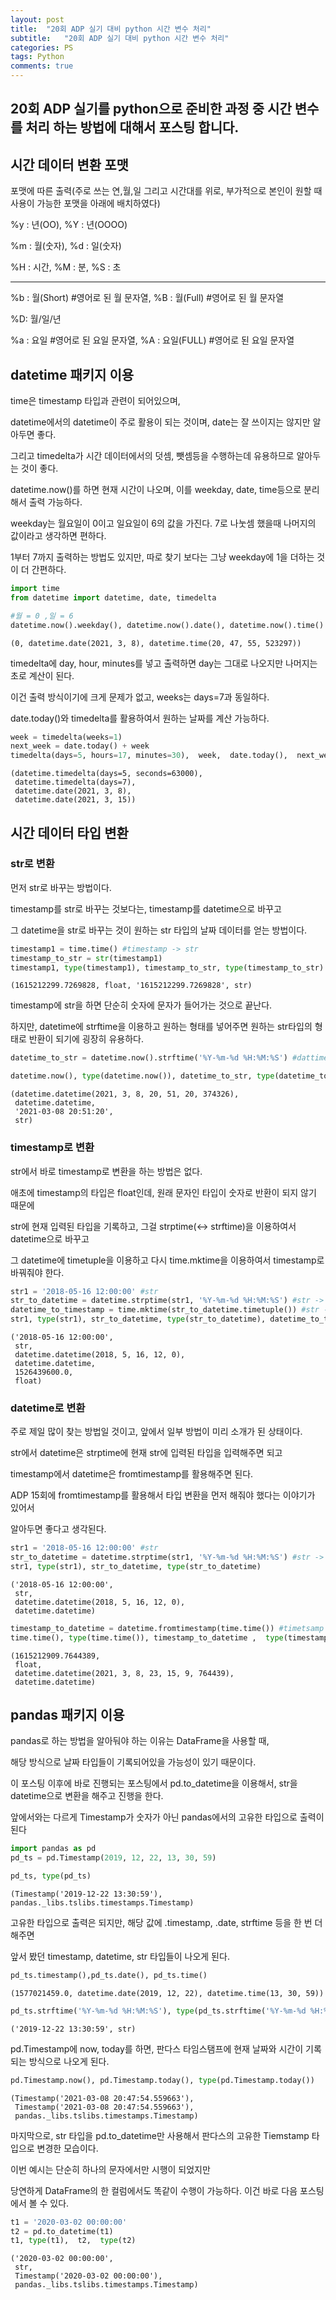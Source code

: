 ```yaml
---
layout: post
title:  "20회 ADP 실기 대비 python 시간 변수 처리"
subtitle:   "20회 ADP 실기 대비 python 시간 변수 처리"
categories: PS
tags: Python
comments: true
---
```


## 20회 ADP 실기를 python으로 준비한 과정 중 시간 변수를 처리 하는 방법에 대해서 포스팅 합니다.

## 시간 데이터 변환 포맷

포맷에 따른 출력(주로 쓰는 연,월,일 그리고 시간대를 위로, 부가적으로 본인이 원할 때 사용이 가능한 포맷을 아래에 배치하였다)

%y : 년(OO),
%Y : 년(OOOO)

%m : 월(숫자),
%d : 일(숫자)

%H : 시간,
%M : 분,
%S : 초

----------------------------------

%b : 월(Short) #영어로 된 월 문자열,
%B : 월(Full) #영어로 된 월 문자열

%D: 월/일/년

%a : 요일 #영어로 된 요일 문자열,
%A : 요일(FULL) #영어로 된 요일 문자열

## datetime 패키지 이용

time은 timestamp 타입과 관련이 되어있으며,

datetime에서의 datetime이 주로 활용이 되는 것이며, date는 잘 쓰이지는 않지만 알아두면 좋다.

그리고 timedelta가 시간 데이터에서의 덧셈, 뺏셈등을 수행하는데 유용하므로 알아두는 것이 좋다.

datetime.now()를 하면 현재 시간이 나오며, 이를 weekday, date, time등으로 분리해서 출력 가능하다.

weekday는 월요일이 0이고 일요일이 6의 값을 가진다. 7로 나눗셈 했을때 나머지의 값이라고 생각하면 편하다.

1부터 7까지 출력하는 방법도 있지만, 따로 찾기 보다는 그냥 weekday에 1을 더하는 것이 더 간편하다.


```python
import time
from datetime import datetime, date, timedelta

#월 = 0 ,일 = 6
datetime.now().weekday(), datetime.now().date(), datetime.now().time()
```




    (0, datetime.date(2021, 3, 8), datetime.time(20, 47, 55, 523297))



timedelta에 day, hour, minutes를 넣고 출력하면 day는 그대로 나오지만 나머지는 초로 계산이 된다.

이건 출력 방식이기에 크게 문제가 없고, weeks는 days=7과 동일하다.

date.today()와 timedelta를 활용하여서 원하는 날짜를 계산 가능하다.


```python
week = timedelta(weeks=1)
next_week = date.today() + week
timedelta(days=5, hours=17, minutes=30),  week,  date.today(),  next_week
```




    (datetime.timedelta(days=5, seconds=63000),
     datetime.timedelta(days=7),
     datetime.date(2021, 3, 8),
     datetime.date(2021, 3, 15))



## 시간 데이터 타입 변환

### str로 변환

먼저 str로 바꾸는 방법이다.

timestamp를 str로 바꾸는 것보다는, timestamp를 datetime으로 바꾸고 

그 datetime을 str로 바꾸는 것이 원하는 str 타입의 날짜 데이터를 얻는 방법이다.


```python
timestamp1 = time.time() #timestamp -> str
timestamp_to_str = str(timestamp1)
timestamp1, type(timestamp1), timestamp_to_str, type(timestamp_to_str)
```




    (1615212299.7269828, float, '1615212299.7269828', str)



timestamp에 str을 하면 단순히 숫자에 문자가 들어가는 것으로 끝난다.

하지만, datetime에 strftime을 이용하고 원하는 형태를 넣어주면 원하는 str타입의 형태로 반환이 되기에 굉장히 유용하다.


```python
datetime_to_str = datetime.now().strftime('%Y-%m-%d %H:%M:%S') #dattime -> str

datetime.now(), type(datetime.now()), datetime_to_str, type(datetime_to_str)
```




    (datetime.datetime(2021, 3, 8, 20, 51, 20, 374326),
     datetime.datetime,
     '2021-03-08 20:51:20',
     str)



### timestamp로 변환

str에서 바로 timestamp로 변환을 하는 방법은 없다.

애초에 timestamp의 타입은 float인데, 원래 문자인 타입이 숫자로 반환이 되지 않기 때문에

str에 현재 입력된 타입을 기록하고, 그걸 strptime(<-> strftime)을 이용하여서 datetime으로 바꾸고

그 datetime에 timetuple을 이용하고 다시 time.mktime을 이용하여서 timestamp로 바꿔줘야 한다.


```python
str1 = '2018-05-16 12:00:00' #str
str_to_datetime = datetime.strptime(str1, '%Y-%m-%d %H:%M:%S') #str -> datetime 
datetime_to_timestamp = time.mktime(str_to_datetime.timetuple()) #str -> datetime -> timestamp
str1, type(str1), str_to_datetime, type(str_to_datetime), datetime_to_timestamp , type(datetime_to_timestamp)
```




    ('2018-05-16 12:00:00',
     str,
     datetime.datetime(2018, 5, 16, 12, 0),
     datetime.datetime,
     1526439600.0,
     float)



### datetime로 변환

주로 제일 많이 찾는 방법일 것이고, 앞에서 일부 방법이 미리 소개가 된 상태이다.

str에서 datetime은 strptime에 현재 str에 입력된 타입을 입력해주면 되고

timestamp에서 datetime은 fromtimestamp를 활용해주면 된다.

ADP 15회에 fromtimestamp를 활용해서 타입 변환을 먼저 해줘야 했다는 이야기가 있어서

알아두면 좋다고 생각된다.


```python
str1 = '2018-05-16 12:00:00' #str
str_to_datetime = datetime.strptime(str1, '%Y-%m-%d %H:%M:%S') #str -> datetime 
str1, type(str1), str_to_datetime, type(str_to_datetime)
```




    ('2018-05-16 12:00:00',
     str,
     datetime.datetime(2018, 5, 16, 12, 0),
     datetime.datetime)




```python
timestamp_to_datetime = datetime.fromtimestamp(time.time()) #timetsamp -> datetime
time.time(), type(time.time()), timestamp_to_datetime ,  type(timestamp_to_datetime )
```




    (1615212909.7644389,
     float,
     datetime.datetime(2021, 3, 8, 23, 15, 9, 764439),
     datetime.datetime)



## pandas 패키지 이용

pandas로 하는 방법을 알아둬야 하는 이유는 DataFrame을 사용할 때, 

해당 방식으로 날짜 타입들이 기록되어있을 가능성이 있기 때문이다.

이 포스팅 이후에 바로 진행되는 포스팅에서 pd.to_datetime을 이용해서, str을 datetime으로 변환을 해주고 진행을 한다.

앞에서와는 다르게 Timestamp가 숫자가 아닌 pandas에서의 고유한 타입으로 출력이 된다


```python
import pandas as pd
pd_ts = pd.Timestamp(2019, 12, 22, 13, 30, 59)

pd_ts, type(pd_ts)
```




    (Timestamp('2019-12-22 13:30:59'), pandas._libs.tslibs.timestamps.Timestamp)



고유한 타입으로 출력은 되지만, 해당 값에 .timestamp, .date, strftime 등을 한 번 더 해주면 

앞서 봤던 timestamp, datetime, str 타입들이 나오게 된다.


```python
pd_ts.timestamp(),pd_ts.date(), pd_ts.time()
```




    (1577021459.0, datetime.date(2019, 12, 22), datetime.time(13, 30, 59))




```python
pd_ts.strftime('%Y-%m-%d %H:%M:%S'), type(pd_ts.strftime('%Y-%m-%d %H:%M:%S'))
```




    ('2019-12-22 13:30:59', str)



pd.Timestamp에 now, today를 하면, 판다스 타임스탬프에 현재 날짜와 시간이 기록 되는 방식으로 나오게 된다.


```python
pd.Timestamp.now(), pd.Timestamp.today(), type(pd.Timestamp.today())
```




    (Timestamp('2021-03-08 20:47:54.559663'),
     Timestamp('2021-03-08 20:47:54.559663'),
     pandas._libs.tslibs.timestamps.Timestamp)



마지막으로, str 타입을 pd.to_datetime만 사용해서 판다스의 고유한 Tiemstamp 타입으로 변경한 모습이다.

이번 예시는 단순히 하나의 문자에서만 시행이 되었지만

당연하게 DataFrame의 한 컬럼에서도 똑같이 수행이 가능하다. 이건 바로 다음 포스팅에서 볼 수 있다.


```python
t1 = '2020-03-02 00:00:00'
t2 = pd.to_datetime(t1)
t1, type(t1),  t2,  type(t2)
```




    ('2020-03-02 00:00:00',
     str,
     Timestamp('2020-03-02 00:00:00'),
     pandas._libs.tslibs.timestamps.Timestamp)




